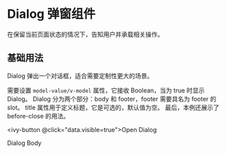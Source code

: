 # Dialog 弹窗组件

在保留当前页面状态的情况下，告知用户并承载相关操作。

## 基础用法

Dialog 弹出一个对话框，适合需要定制性更大的场景。

需要设置 `model-value/v-model` 属性，它接收 Boolean，当为 true 时显示 Dialog。
Dialog 分为两个部分：body 和 footer，footer 需要具名为 footer 的 slot。
title 属性用于定义标题，它是可选的，默认值为空。 最后，本例还展示了 before-close 的用法。

<ivy-button @click="data.visible=true">Open Dialog</ivy-button>

<ivy-dialog v-model="data.visible" header="Dialog Header" append-to-body>
  <p>Dialog Body</p>
</ivy-dialog>

<script setup>
import { reactive } from 'vue';

const data = reactive({
    visible: false,
    visible1: false,
})

</script>
